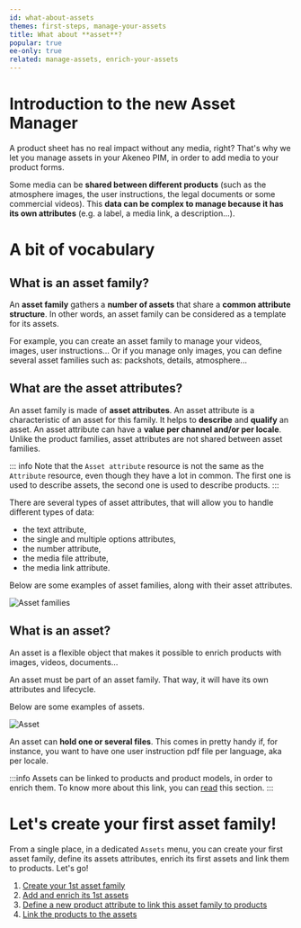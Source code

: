 ```yaml
---
id: what-about-assets
themes: first-steps, manage-your-assets
title: What about **asset**?
popular: true
ee-only: true
related: manage-assets, enrich-your-assets
---
```


# Introduction to the new Asset Manager

A product sheet has no real impact without any media, right? That's why we let you manage assets in your Akeneo PIM, in order to add media to your product forms.

Some media can be **shared between different products** (such as the atmosphere images, the user instructions, the legal documents or some commercial videos). This **data can be complex to manage because it has its own attributes** (e.g. a label, a media link, a description...).


# A bit of vocabulary

## What is an asset family?

An **asset family** gathers a **number of assets** that share a **common attribute structure**. In other words, an asset family can be considered as a template for its assets.

For example, you can create an asset family to manage your videos, images, user instructions... Or if you manage only images, you can define several asset families such as: packshots, details, atmosphere...

## What are the asset attributes?

An asset family is made of **asset attributes**. An asset attribute is a characteristic of an asset for this family. It helps to **describe** and **qualify** an asset. An asset attribute can have a **value per channel and/or per locale**. Unlike the product families, asset attributes are not shared between asset families.

::: info
Note that the `Asset attribute` resource is not the same as the `Attribute` resource, even though they have a lot in common. The first one is used to describe assets, the second one is used to describe products.
:::

There are several types of asset attributes, that will allow you to handle different types of data:

- the text attribute,
- the single and multiple options attributes,
- the number attribute,
- the media file attribute,
- the media link attribute.

Below are some examples of asset families, along with their asset attributes.

![Asset families](../img/what-about-assets_asset_family.png)

## What is an asset?

An asset is a flexible object that makes it possible to enrich products with images, videos, documents…

An asset must be part of an asset family. That way, it will have its own attributes and lifecycle.

Below are some examples of assets.

![Asset](../img/what-about-assets_asset.png)

An asset can **hold one or several files**. This comes in pretty handy if, for instance, you want to have one user instruction pdf file per language, aka per locale.

:::info
Assets can be linked to products and product models, in order to enrich them. To know more about this link, you can [read](/articles/manage-assets.html#create-an-asse) this section.
:::

# Let's create your first asset family!

From a single place, in a dedicated `Assets` menu, you can create your first asset family, define its assets attributes, enrich its first assets and link them to products. Let's go!
1. [Create your 1st asset family](/articles/manage-reference-entities.html#create-a-reference-entity)
1. [Add and enrich its 1st assets](/articles/enrich-your-reference-entity-records.html)
1. [Define a new product attribute to link this asset family to products](/articles/manage-your-attributes.html#create-an-attribute)
1. [Link the products to the assets](/articles/work-on-a-product.html)
